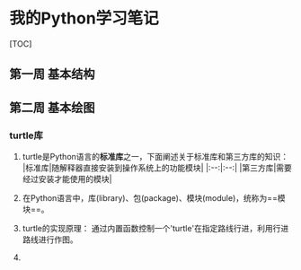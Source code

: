 
# 我的Python学习笔记

[TOC]

## 第一周 基本结构

## 第二周 基本绘图

### turtle库

1. turtle是Python语言的**标准库**之一，下面阐述关于标准库和第三方库的知识：
|标准库|随解释器直接安装到操作系统上的功能模块|
|:--:|:--:|
|第三方库|需要经过安装才能使用的模块|

2. 在Python语言中，库(library)、包(package)、模块(module)，统称为==模块==。

3. turtle的实现原理：
通过内置函数控制一个'turtle'在指定路线行进，利用行进路线进行作图。

4. 